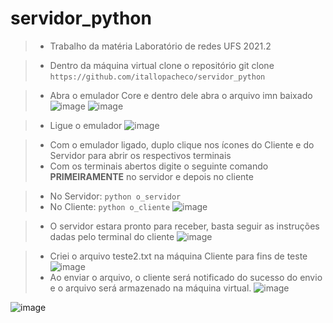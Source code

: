 # servidor_python
> - Trabalho da matéria Laboratório de redes UFS 2021.2 

> - Dentro da máquina virtual clone o repositório
> git clone `https://github.com/itallopacheco/servidor_python`

> - Abra o emulador Core e dentro dele abra o arquivo imn baixado
![image](https://user-images.githubusercontent.com/60146868/170138901-04326c04-7a1f-4f91-b596-47fc904865d0.png)
![image](https://user-images.githubusercontent.com/60146868/170138946-b53f25b2-6662-4779-ac09-24d2584c0522.png)

> - Ligue o emulador 
![image](https://user-images.githubusercontent.com/60146868/170139012-4b12d446-2bca-462a-8d6e-1198ad4299cc.png)

> - Com o emulador ligado, duplo clique nos ícones do Cliente e do Servidor para abrir os respectivos terminais
> - Com os terminais abertos digite o seguinte comando **PRIMEIRAMENTE** no servidor e depois no cliente

> - No Servidor: `python o_servidor`
> - No Cliente: `python o_cliente`
![image](https://user-images.githubusercontent.com/60146868/170139437-460925c9-aeb1-465f-bb84-e4a4b2e745c5.png)

> - O servidor estara pronto para receber, basta seguir as instruções dadas pelo terminal do cliente 
> ![image](https://user-images.githubusercontent.com/60146868/170139634-e4262e7e-986d-4919-bfa7-b76a9140f4dd.png)

> - Criei o arquivo teste2.txt na máquina Cliente para fins de teste 
![image](https://user-images.githubusercontent.com/60146868/170141642-c8f4cb90-7223-449f-bfba-fdfc2f35f356.png)
> - Ao enviar o arquivo, o cliente será notificado do sucesso do envio e o arquivo será armazenado na máquina virtual.
![image](https://user-images.githubusercontent.com/60146868/170141519-717ee3c5-1e6d-467d-b885-418622873199.png)

![image](https://user-images.githubusercontent.com/60146868/170141573-83d489c8-318e-4247-ba45-8c9e73d3652b.png)
